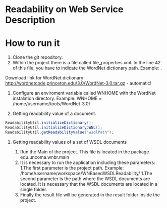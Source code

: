 # Readability on Web Service Description


# How to run it 

1. Clone the git repository.
1. Within the project there is a file called file_properties.xml. In the line 42 of this file, you have to indicate the WordNet dictionary path. Example: <param name="dictionary_path" value="/home/username/tools/WordNet-3.0/dict/"/>.

Download link for WordNet dictionary: http://wordnetcode.princeton.edu/3.0/WordNet-3.0.tar.gz - automatic!

1. Configure an enviroment variable called WNHOME with the WordNet instalation directory. 
Example: WNHOME = /home/username/tools/WordNet-3.0/


1. Getting readability value of a document.
```java
ReadabilityUtil.initializeDictionary();
ReadabilityUtil.initializeDictionaryJWNL();
ReadabilityUtil.getReadabilityValue("wsdlPath");
```

1.  Getting readability values of a set of WSDL documents

	1. Run the Main of the project. This file is located in  the package edu.uncoma.wnbr.main
	1. It is necessary to run the application including these parameters:
		1.The first parameter is the project path. Example: /home/username/workspace/WNBasedWSDLReadability/
		1.The second parameter is the path where the WSDL documents are located. It is necessary that the WSDL documents are located in a single folder.
	1. Finally the result file will be generated in the result folder inside the project. 







	

